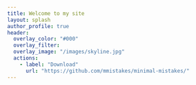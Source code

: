 ```yaml
---
title: Welcome to my site
layout: splash
author_profile: true
header:
  overlay_color: "#000"
  overlay_filter:
  overlay_image: "/images/skyline.jpg"
  actions:
    - label: "Download"
      url: "https://github.com/mmistakes/minimal-mistakes/"
---
```


